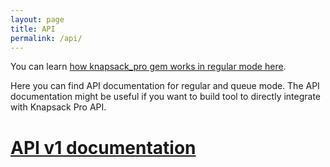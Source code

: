 ```yaml
---
layout: page
title: API
permalink: /api/
---
```


<p>You can learn <a href="https://github.com/KnapsackPro/knapsack_pro-ruby#how-does-knapsack_pro-work">how knapsack_pro gem works in regular mode here</a>.</p>
<p>Here you can find API documentation for regular and queue mode. The API documentation might be useful if you want to build tool to directly integrate with Knapsack Pro API.</p>

<h1><a href="/api/v1/">API v1 documentation</a></h1>
